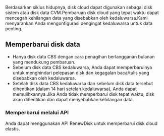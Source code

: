 Berdasarkan siklus hidupnya, disk cloud dapat digunakan sebagai disk sistem atau disk data CVM.Pembaruan disk cloud yang tepat waktu dapat mencegah kehilangan data yang disebabkan oleh kedaluwarsa.Kami menyarankan Anda mengonfigurasi pengingat kedaluwarsa untuk data penting.


## Memperbarui disk data
- Hanya disk data CBS dengan cara penagihan berlangganan bulanan yang mendukung pembaruan.
- Sebelum disk data CBS kedaluwarsa, Anda dapat memperbaruinya untuk menghindari pelepasan disk dan kegagalan baca/tulis yang disebabkan oleh kedaluwarsa.
- Setelah disk data CBS kedaluwarsa dan sebelum disk data tersebut dihentikan (dalam 14 hari setelah kedaluwarsa), Anda dapat memulihkannya.Jika Anda tidak memperbarui disk tepat waktu, disk akan dihentikan dan dapat menyebabkan kehilangan data.

### Memperbarui melalui API
Anda dapat menggunakan API RenewDisk untuk memperbarui disk cloud elastis.
